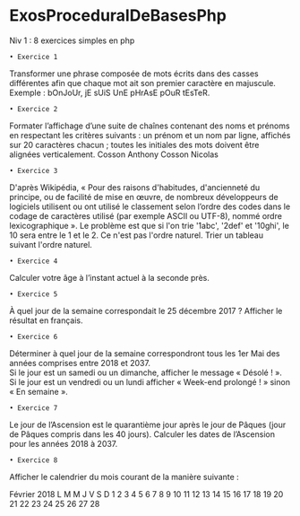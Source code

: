# ExosProceduralDeBasesPhp
Niv 1 : 8 exercices simples en php

    • Exercice 1
Transformer une phrase composée de mots écrits dans des casses différentes afin que chaque mot ait son premier caractère en majuscule.
Exemple : bOnJoUr, jE sUiS UnE pHrAsE pOuR tEsTeR.

    • Exercice 2
Formater l’affichage d’une suite de chaînes contenant des noms et prénoms en respectant les critères suivants : un prénom et un nom par ligne, affichés sur 20 caractères chacun ; toutes les initiales des mots doivent être alignées verticalement.
Cosson              Anthony
Cosson              Nicolas

    • Exercice 3
D'après Wikipédia, « Pour des raisons d'habitudes, d'ancienneté du principe, ou de facilité de mise en œuvre, de nombreux développeurs de logiciels utilisent ou ont utilisé le classement selon l’ordre des codes dans le codage de caractères utilisé (par exemple ASCII ou UTF-8), nommé ordre lexicographique ». 
Le problème est que si l'on trie '1abc', '2def' et '10ghi', le 10 sera entre le 1 et le 2. Ce n'est pas l'ordre naturel. 
Trier un tableau suivant l'ordre naturel.

    • Exercice 4
Calculer votre âge à l’instant actuel à la seconde près.

    • Exercice 5
À quel jour de la semaine correspondait le 25 décembre 2017 ? Afficher le résultat en français.

    • Exercice 6
Déterminer à quel jour de la semaine correspondront tous les 1er Mai des années comprises entre 2018 et 2037. 	
Si le jour est un samedi ou un dimanche, afficher le message « Désolé ! ». 	
Si le jour est un vendredi ou un lundi afficher « Week-end prolongé ! » sinon « En semaine ».

    • Exercice 7
Le jour de l’Ascension est le quarantième jour après le jour de Pâques (jour de Pâques compris dans les 40 jours). Calculer les dates de l’Ascension pour les années 2018 à 2037.

    • Exercice 8
Afficher le calendrier du mois courant de la manière suivante : 

Février 2018
L  M  M  J  V  S  D
         1  2  3  4
5  6  7  8  9  10 11
12 13 14 15 16 17 18
19 20 21 22 23 24 25
26 27 28




